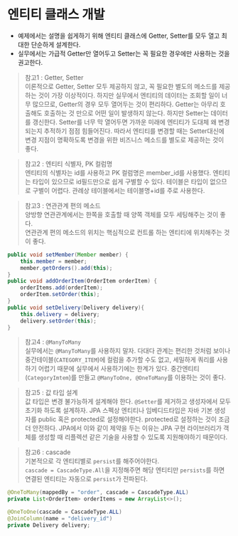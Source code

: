 # 엔티티 클래스 개발
- 예제에서는 설명을 쉽게하기 위해 엔티티 클래스에 Getter, Setter를 모두 열고 최대한 단순하게 설계한다.
- 실무에서는 가급적 Getter만 열어두고 Setter는 꼭 필요한 경우에만 사용하는 것을 권고한다.

> 참고1 : Getter, Setter  
> 이론적으로 Getter, Setter 모두 제공하지 않고, 꼭 필요한 별도의 메소드를 제공하는 것이 가장 이상적이다. 하지만 실무에서 엔티티의 데이터는 조회할 일이 너무 많으므로, Getter의 경우 모두 열어두는 것이 편리하다. Getter는 아무리 호출해도 호출하는 것 만으로 어떤 일이 발생하지 않는다. 하지만 Setter는 데이터를 갱신한다. Setter를 너무 막 열어두면 가까운 미래에 엔티티가 도대체 왜 변경되는지 추적하기 점점 힘들어진다. 따라서 엔티티를 변경할 때는 Setter대신에 변경 지점이 명확하도록 변경을 위한 비즈니스 메소드를 별도로 제공하는 것이 좋다.  

> 참고2 : 엔티티 식별자, PK 컬럼명  
> 엔티티의 식별자는 id를 사용하고 PK 컬럼명은 member_id를 사용했다. 엔티티는 타입이 있으므로 id필드만으로 쉽게 구별할 수 있다. 테이블은 타입이 없으므로 구별이 어렵다. 관례상 테이블에서는 테이블명+id를 주로 사용한다.  

> 참고3 : 연관관계 편의 메소드  
> 양방향 연관관계에서는 한쪽을 호출할 때 양쪽 객체를 모두 세팅해주는 것이 좋다.   
> 연관관계 편의 메소드의 위치는 핵심적으로 컨트롤 하는 엔티티에 위치해주는 것이 좋다.  
```java
public void setMember(Member member) {
    this.member = member;
    member.getOrders().add(this);
}
public void addOrderItem(OrderItem orderItem) {
    orderItems.add(orderItem);
    orderItem.setOrder(this);
}
public void setDelivery(Delivery delivery){
    this.delivery = delivery;
    delivery.setOrder(this);
}
```

> 참고4 : `@ManyToMany`  
> 실무에서는 `@ManyToMany`를 사용하지 말자. 다대다 관계는 편리한 것처럼 보이나 중간테이블(`CATEGORY_ITEM`)에 컬럼을 추가할 수도 없고, 세밀하게 쿼리를 사용하기 어렵기 때문에 실무에서 사용하기에는 한계가 있다. 중간엔티티(`CategoryImtem`)를 만들고 `@ManyToOne, @OneToMany`를 이용하는 것이 좋다.  

> 참고5 : 값 타입 설계  
> 값 타입은 변경 불가능하게 설계해야 한다. `@Setter`를 제거하고 생성자에서 모두 초기화 하도록 설계하자.  JPA 스펙상 엔티티나 임베디드타입은 자바 기본 생성자를 public 혹은 protected로 설정해야한다. protected로 설정하는 것이 조금 더 안전하다. JPA에서 이와 같이 제약을 두는 이유는 JPA 구현 라이브러리가 객체를 생성할 때 리플렉션 같은 기술을 사용할 수 있도록 지원해야하기 때문이다.  

> 참고6 : cascade  
> 기본적으로 각 엔티티별로 `persist`를 해주어야한다.  
>  `cascade = CascadeType.All`을 지정해주면 해당 엔티티만  `persists`를 하면 연결된 엔티티는 자동으로 `persist`가 전파된다.  
```java
@OneToMany(mappedBy = "order", cascade = CascadeType.ALL)
private List<OrderItem> orderItems = new ArrayList<>();

@OneToOne(cascade = CascadeType.ALL)
@JoinColumn(name = "delivery_id")
private Delivery delivery;

```